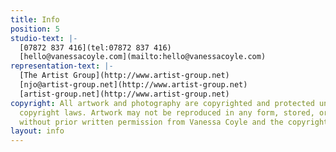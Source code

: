 ```yaml
---
title: Info
position: 5
studio-text: |-
  [07872 837 416](tel:07872 837 416)  
  [hello@vanessacoyle.com](mailto:hello@vanessacoyle.com)  
representation-text: |-
  [The Artist Group](http://www.artist-group.net)  
  [njo@artist-group.net](http://www.artist-group.net)  
  [artist-group.net](http://www.artist-group.net)
copyright: All artwork and photography are copyrighted and protected under international
  copyright laws. Artwork may not be reproduced in any form, stored, or manipulated
  without prior written permission from Vanessa Coyle and the copyright holders.
layout: info
---
```


